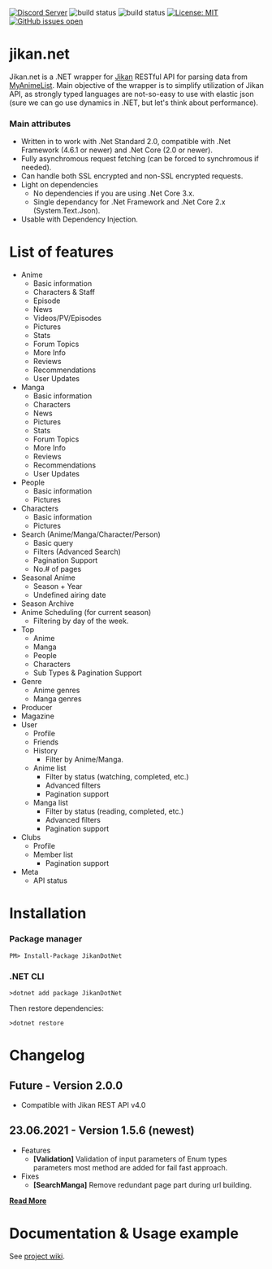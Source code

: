  [![Discord Server](https://img.shields.io/discord/460491088004907029.svg?style=flat&logo=discord)](https://discord.gg/4tvCr36) ![build status](https://travis-ci.org/Ervie/jikan.net.svg?branch=master) ![build status](https://img.shields.io/nuget/v/JikanDotNet.svg) [![License: MIT](https://img.shields.io/badge/License-MIT-blue.svg)](https://opensource.org/licenses/MIT) [![GitHub issues open](https://img.shields.io/github/issues/Ervie/jikan.net.svg?maxAge=2592000)]() 

# jikan.net

Jikan.net is a .NET wrapper for [Jikan](https://jikan.moe) RESTful API for parsing data from [MyAnimeList](https://myanimelist.com). Main objective of the wrapper is to simplify utilization of Jikan API, as strongly typed languages are not-so-easy to use with elastic json (sure we can go use dynamics in .NET, but let's think about performance).

### Main attributes

* Written in to work with .Net Standard 2.0, compatible with .Net Framework (4.6.1 or newer) and .Net Core (2.0 or newer).
* Fully asynchromous request fetching (can be forced to synchromous if needed).
* Can handle both SSL encrypted and non-SSL encrypted requests.
* Light on dependencies 
    * No dependencies if you are using .Net Core 3.x.
    * Single dependancy for .Net Framework and .Net Core 2.x (System.Text.Json).
* Usable with Dependency Injection.

# List of features

- Anime
    - Basic information
    - Characters & Staff
    - Episode
    - News
    - Videos/PV/Episodes
    - Pictures
    - Stats
    - Forum Topics
    - More Info
    - Reviews
    - Recommendations
    - User Updates
- Manga
    - Basic information
    - Characters 
    - News
    - Pictures
    - Stats
    - Forum Topics
    - More Info
    - Reviews
    - Recommendations
    - User Updates
- People
    - Basic information
    - Pictures
- Characters
    - Basic information
    - Pictures
- Search (Anime/Manga/Character/Person)
    - Basic query
    - Filters (Advanced Search)
    - Pagination Support
    - No.# of pages
- Seasonal Anime 
    - Season + Year
    - Undefined airing date
- Season Archive
- Anime Scheduling (for current season)
    - Filtering by day of the week.
- Top
    - Anime
    - Manga
    - People
    - Characters
    - Sub Types & Pagination Support
- Genre
    - Anime genres
    - Manga genres
- Producer
- Magazine
- User
    - Profile
    - Friends
    - History
        - Filter by Anime/Manga.
    - Anime list
        - Filter by status (watching, completed, etc.)
        - Advanced filters
        - Pagination support
    - Manga list
        - Filter by status (reading, completed, etc.)
        - Advanced filters
        - Pagination support
- Clubs
    - Profile
    - Member list
        - Pagination support
- Meta
    - API status
# Installation

### Package manager

```
PM> Install-Package JikanDotNet
```

### .NET CLI

```
>dotnet add package JikanDotNet
```

Then restore dependencies:
```
>dotnet restore
```

# Changelog

## Future - Version 2.0.0

- Compatible with Jikan REST API v4.0

## 23.06.2021 - Version 1.5.6 (newest)

- Features
    - <b>[Validation]</b> Validation of input parameters of Enum types parameters most method are added for fail fast approach.
- Fixes
    - <b>[SearchManga]</b> Remove redundant page part during url building.

**[Read More](https://github.com/Ervie/jikan.net/blob/master/Changelog.md)**

# Documentation &  Usage example

See [project wiki](https://github.com/Ervie/jikan.net/wiki#usage-example).
